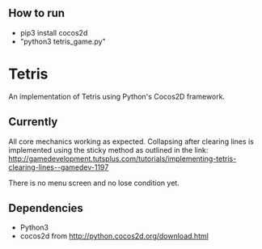 ## How to run
- pip3 install cocos2d
- "python3 tetris_game.py"

# Tetris
An implementation of Tetris using Python's Cocos2D framework.

## Currently

All core mechanics working as expected. Collapsing after clearing lines is implemented using the sticky method as outlined in the link: http://gamedevelopment.tutsplus.com/tutorials/implementing-tetris-clearing-lines--gamedev-1197

There is no menu screen and no lose condition yet.

## Dependencies
- Python3
- cocos2d from http://python.cocos2d.org/download.html
